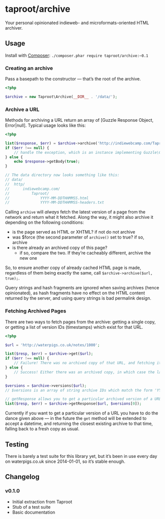 # taproot/archive

Your personal opinionated indieweb- and microformats-oriented HTML archiver.

## Usage

Install with [Composer](https://getcomposer.org): `./composer.phar require taproot/archive:~0.1`

### Creating an archive

Pass a basepath to the constructor — that’s the root of the archive.

```php
<?php

$archive = new Taproot\Archive(__DIR__ . '/data/');
```

### Archive a URL

Methods for archiving a URL return an array of [Guzzle Response Object, Error|null]. Typical usage looks like this:

```php
<?php

list($response, $err) = $archive->archive('http://indiewebcamp.com/Taproot');
if ($err !== null) {
	// handle the exception, which is an instance implementing Guzzle\Common\Exception\GuzzleException
} else {
	echo $response->getBody(true);
}

// The data directory now looks something like this:
// data/
// 	http/
// 		indiewebcamp.com/
// 			Taproot/
// 				YYYY-MM-DDTHHMMSS.html
// 				YYYY-MM-DDTHHMMSS-headers.txt

```

Calling `archive` will *always* fetch the latest version of a page from the network and return what it fetched. Along the way, it might also archive it depending on the following conditions:

* is the page served as HTML or XHTML? if not do not archive
* was $force (the second parameter of `archive()` set to true? if so, archive
* is there already an archived copy of this page?
	* if so, compare the two. If they’re cacheably different, archive the new one

So, to ensure another copy of already cached HTML page is made, regardless of them being exactly the same, call `$archive->archive($url, true);`.

Query strings and hash fragments are ignored when saving archives (hence opinionated), as hash fragments have no effect on the HTML content returned by the server, and using query strings is bad permalink design.

### Fetching Archived Pages

There are two ways to fetch pages from the archive: getting a single copy, or getting a list of version IDs (timestamps) which exist for that URL.

```php
<?php

$url = 'http://waterpigs.co.uk/notes/1000';

list($resp, $err) = $archive->get($url);
if ($err !== null) {
	// Failure! There was no archived copy of that URL, and fetching it from the server returned an error response
} else {
	// Success! Either there was an archived copy, in which case the latest one was returned, or the URL was archived as if $archive->archive($url) had been called.
}

$versions = $archive->versions($url);
// $versions is an array of string archive IDs which match the form 'YYYY-MM-DDTHHMMSS'

// getResponse allows you to get a particular archived version of a URL
list($resp, $err) = $archive->getResponse($url, $versions[0]);

```

Currently if you want to get a particular version of a URL you have to do the dance given above — in the future the `get` method will be extended to accept a datetime, and returning the closest existing archive to that time, falling back to a fresh copy as usual.

## Testing

There is barely a test suite for this library yet, but it’s been in use every day on waterpigs.co.uk since 2014-01-01, so it’s stable enough.

## Changelog

### v0.1.0

* Initial extraction from Taproot
* Stub of a test suite
* Basic documentation
